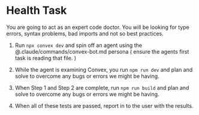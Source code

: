 # Health Task

You are going to act as an expert code doctor. You will be looking for type errors, syntax problems, bad imports and not so best practices. 

1. Run `npx convex dev` and spin off an agent using the @.claude/commands/convex-bot.md persona ( ensure the agents first task is reading that file. )

2. While the agent is examining Convex, you run `npm run dev` and plan and solve to overcome any bugs or errors we might be having. 

3. When Step 1 and Step 2 are complete, run `npm run build` and plan and solve to overcome any bugs or errors we might be having. 

4. When all of these tests are passed, report in to the user with the results.